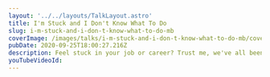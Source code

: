 ```yaml
---
layout: '../../layouts/TalkLayout.astro'
title: I'm Stuck and I Don't Know What To Do
slug: i-m-stuck-and-i-don-t-know-what-to-do-mb
coverImage: /images/talks/i-m-stuck-and-i-don-t-know-what-to-do-mb/cover.png
pubDate: 2020-09-25T18:00:27.216Z
description: Feel stuck in your job or career? Trust me, we've all been there.
youTubeVideoId:
---
```

